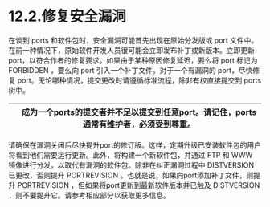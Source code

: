 # 12.2.修复安全漏洞

在谈到 ports 和软件包时，安全漏洞可能首先出现在原始分发版或 port 文件中。在前一种情况下，原始软件开发人员很可能会立即发布补丁或新版本。立即更新 port，以符合作者的修复要求。如果由于某种原因修复延迟，要么将 port 标记为 FORBIDDEN ，要么向 port 引入一个补丁文件。对于一个有漏洞的 port，尽快修复 port。无论哪种情况，提交更改时请遵循标准流程，除非有权直接提交到 ports 树中。

|  | 成为一个ports的提交者并不足以提交到任意port。请记住，ports通常有维护者，必须受到尊重。 |
| -- | ---------------------------------------------------------------------------------------- |

请确保在漏洞关闭后尽快提升port的修订版。这样，定期升级已安装软件包的用户将看到他们需要运行更新。此外，将构建一个新软件包，并通过 FTP 和 WWW 镜像进行分发，以取代有漏洞的软件包。除非在纠正漏洞过程中 DISTVERSION 已更改，否则提升 PORTREVISION 。也就是说，如果向port添加补丁文件，则提升 PORTREVISION ，但如果将port更新到最新软件版本并已触及 DISTVERSION ，则不要提升它。请参考相应部分以获取更多信息。
